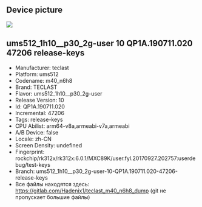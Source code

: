 ## Device picture
<img src="https://cdn-files.kimovil.com/default/0006/26/thumb_525924_default_big.jpeg"/>

## ums512_1h10__p30_2g-user 10 QP1A.190711.020 47206 release-keys
- Manufacturer: teclast
- Platform: ums512
- Codename: m40_n6h8
- Brand: TECLAST
- Flavor: ums512_1h10__p30_2g-user
- Release Version: 10
- Id: QP1A.190711.020
- Incremental: 47206
- Tags: release-keys
- CPU Abilist: arm64-v8a,armeabi-v7a,armeabi
- A/B Device: false
- Locale: zh-CN
- Screen Density: undefined
- Fingerprint: rockchip/rk312x/rk312x:6.0.1/MXC89K/user.fyl.20170927.202757:userdebug/test-keys
- Branch: ums512_1h10__p30_2g-user-10-QP1A.190711.020-47206-release-keys
- Все файлы находятся здесь: https://gitlab.com/Hadenix1/teclast_m40_n6h8_dump (git не пропускает большие файлы)

